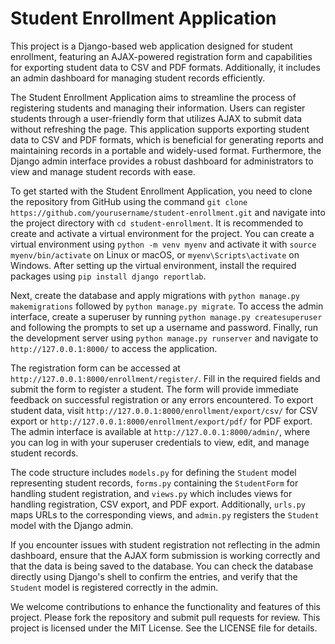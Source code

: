 # Student Enrollment Application

This project is a Django-based web application designed for student enrollment, featuring an AJAX-powered registration form and capabilities for exporting student data to CSV and PDF formats. Additionally, it includes an admin dashboard for managing student records efficiently.

The Student Enrollment Application aims to streamline the process of registering students and managing their information. Users can register students through a user-friendly form that utilizes AJAX to submit data without refreshing the page. This application supports exporting student data to CSV and PDF formats, which is beneficial for generating reports and maintaining records in a portable and widely-used format. Furthermore, the Django admin interface provides a robust dashboard for administrators to view and manage student records with ease.

To get started with the Student Enrollment Application, you need to clone the repository from GitHub using the command `git clone https://github.com/yourusername/student-enrollment.git` and navigate into the project directory with `cd student-enrollment`. It is recommended to create and activate a virtual environment for the project. You can create a virtual environment using `python -m venv myenv` and activate it with `source myenv/bin/activate` on Linux or macOS, or `myenv\Scripts\activate` on Windows. After setting up the virtual environment, install the required packages using `pip install django reportlab`.

Next, create the database and apply migrations with `python manage.py makemigrations` followed by `python manage.py migrate`. To access the admin interface, create a superuser by running `python manage.py createsuperuser` and following the prompts to set up a username and password. Finally, run the development server using `python manage.py runserver` and navigate to `http://127.0.0.1:8000/` to access the application.

The registration form can be accessed at `http://127.0.0.1:8000/enrollment/register/`. Fill in the required fields and submit the form to register a student. The form will provide immediate feedback on successful registration or any errors encountered. To export student data, visit `http://127.0.0.1:8000/enrollment/export/csv/` for CSV export or `http://127.0.0.1:8000/enrollment/export/pdf/` for PDF export. The admin interface is available at `http://127.0.0.1:8000/admin/`, where you can log in with your superuser credentials to view, edit, and manage student records.

The code structure includes `models.py` for defining the `Student` model representing student records, `forms.py` containing the `StudentForm` for handling student registration, and `views.py` which includes views for handling registration, CSV export, and PDF export. Additionally, `urls.py` maps URLs to the corresponding views, and `admin.py` registers the `Student` model with the Django admin.

If you encounter issues with student registration not reflecting in the admin dashboard, ensure that the AJAX form submission is working correctly and that the data is being saved to the database. You can check the database directly using Django's shell to confirm the entries, and verify that the `Student` model is registered correctly in the admin.

We welcome contributions to enhance the functionality and features of this project. Please fork the repository and submit pull requests for review. This project is licensed under the MIT License. See the LICENSE file for details.



